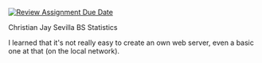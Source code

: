 [![Review Assignment Due Date](https://classroom.github.com/assets/deadline-readme-button-22041afd0340ce965d47ae6ef1cefeee28c7c493a6346c4f15d667ab976d596c.svg)](https://classroom.github.com/a/WwNNILUu)

Christian Jay Sevilla
BS Statistics

I learned that it's not really easy to create an own web server, even a basic one at that (on the local network).
